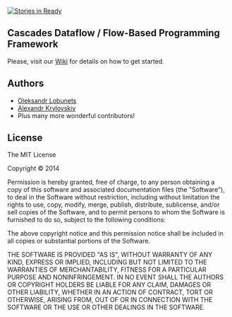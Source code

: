 [![Stories in Ready](https://badge.waffle.io/cascades-fbp/cascades.png?label=ready&title=Ready)](https://waffle.io/cascades-fbp/cascades)

## Cascades Dataflow / Flow-Based Programming Framework

Please, visit our [Wiki](https://github.com/cascades-fbp/cascades/wiki) for details on how to get started.


## Authors

- [Oleksandr Lobunets](https://github.com/oleksandr)
- [Alexandr Krylovskiy](https://github.com/krylovsk)
- Plus many more wonderful contributors!


## License

The MIT License

Copyright &copy; 2014

Permission is hereby granted, free of charge, to any person obtaining a copy of this software and associated documentation files (the "Software"), to deal in the Software without restriction, including without limitation the rights to use, copy, modify, merge, publish, distribute, sublicense, and/or sell copies of the Software, and to permit persons to whom the Software is furnished to do so, subject to the following conditions:

The above copyright notice and this permission notice shall be included in all copies or substantial portions of the Software.

THE SOFTWARE IS PROVIDED "AS IS", WITHOUT WARRANTY OF ANY KIND, EXPRESS OR IMPLIED, INCLUDING BUT NOT LIMITED TO THE WARRANTIES OF MERCHANTABILITY, FITNESS FOR A PARTICULAR PURPOSE AND NONINFRINGEMENT. IN NO EVENT SHALL THE AUTHORS OR COPYRIGHT HOLDERS BE LIABLE FOR ANY CLAIM, DAMAGES OR OTHER LIABILITY, WHETHER IN AN ACTION OF CONTRACT, TORT OR OTHERWISE, ARISING FROM, OUT OF OR IN CONNECTION WITH THE SOFTWARE OR THE USE OR OTHER DEALINGS IN THE SOFTWARE.
